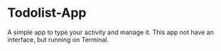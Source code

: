 # Todolist-App
 A simple app to type your activity and manage it. 
 This app not have an interface, but running on Terminal.
